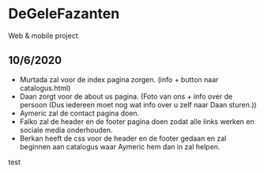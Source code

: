 # DeGeleFazanten
Web &amp; mobile project

## 10/6/2020

* Murtada zal voor de index pagina zorgen. (info + button naar catalogus.html)
* Daan zorgt voor de about us pagina. (Foto van ons + info over de persoon (Dus iedereen moet nog wat info over u zelf naar Daan sturen.))
* Aymeric zal de contact pagina doen. 
* Falko zal de header en de footer pagina doen zodat alle links werken en sociale media onderhouden. 
* Berkan heeft de css voor de header en de footer gedaan en zal beginnen aan catalogus waar Aymeric hem dan in zal helpen.

test
